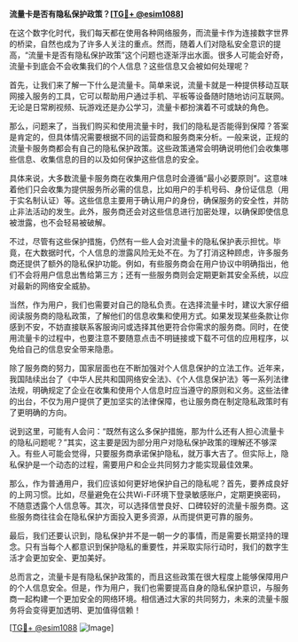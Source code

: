 **流量卡是否有隐私保护政策？[[TG💪+ @esim1088](https://t.me/s/esim1088)]**

在这个数字化时代，我们每天都在使用各种网络服务，而流量卡作为连接数字世界的桥梁，自然也成为了许多人关注的重点。然而，随着人们对隐私安全意识的提高，“流量卡是否有隐私保护政策”这个问题也逐渐浮出水面。很多人可能会好奇，流量卡到底会不会收集我们的个人信息？这些信息又会被如何处理呢？

首先，让我们来了解一下什么是流量卡。简单来说，流量卡就是一种提供移动互联网接入服务的工具，它可以帮助用户通过手机、平板等设备随时随地访问互联网。无论是日常刷视频、玩游戏还是办公学习，流量卡都扮演着不可或缺的角色。

那么，问题来了，当我们购买和使用流量卡时，我们的隐私是否能得到保障？答案是肯定的，但具体情况需要根据不同的运营商和服务商来分析。一般来说，正规的流量卡服务商都会有自己的隐私保护政策。这些政策通常会明确说明他们会收集哪些信息、收集信息的目的以及如何保护这些信息的安全。

具体来说，大多数流量卡服务商在收集用户信息时会遵循“最小必要原则”。这意味着他们只会收集为提供服务所必需的信息，比如用户的手机号码、身份证信息（用于实名制认证）等。这些信息主要用于确认用户的身份，确保服务的安全性，并防止非法活动的发生。此外，服务商还会对这些信息进行加密处理，以确保即使信息被泄露，也不会轻易被破解。

不过，尽管有这些保护措施，仍然有一些人会对流量卡的隐私保护表示担忧。毕竟，在大数据时代，个人信息的泄露风险无处不在。为了打消这种顾虑，许多服务商还提供了额外的隐私保护功能。例如，有些服务商会在用户协议中明确指出，他们不会将用户信息出售给第三方；还有一些服务商则会定期更新其安全系统，以应对最新的网络安全威胁。

当然，作为用户，我们也需要对自己的隐私负责。在选择流量卡时，建议大家仔细阅读服务商的隐私政策，了解他们的信息收集和使用方式。如果发现某些条款让你感到不安，不妨直接联系客服询问或选择其他更符合你需求的服务商。同时，在使用流量卡的过程中，也要注意不要随意点击不明链接或下载不可信的应用程序，以免给自己的信息安全带来隐患。

除了服务商的努力，国家层面也在不断加强对个人信息保护的立法工作。近年来，我国陆续出台了《中华人民共和国网络安全法》、《个人信息保护法》等一系列法律法规，明确规定了企业在收集和使用个人信息时应当遵守的原则和义务。这些法律的出台，不仅为用户提供了更加坚实的法律保障，也让服务商在制定隐私政策时有了更明确的方向。

说到这里，可能有人会问：“既然有这么多保护措施，那为什么还有人担心流量卡的隐私问题呢？”其实，这主要是因为部分用户对隐私保护政策的理解还不够深入。有些人可能会觉得，只要服务商承诺保护隐私，就万事大吉了。但实际上，隐私保护是一个动态的过程，需要用户和企业共同努力才能实现最佳效果。

那么，作为普通用户，我们应该如何更好地保护自己的隐私呢？首先，要养成良好的上网习惯。比如，尽量避免在公共Wi-Fi环境下登录敏感账户，定期更换密码，不随意透露个人信息等。其次，可以选择信誉良好、口碑较好的流量卡服务商。这些服务商往往会在隐私保护方面投入更多资源，从而提供更可靠的服务。

最后，我们还要认识到，隐私保护并不是一朝一夕的事情，而是需要长期坚持的理念。只有当每个人都意识到保护隐私的重要性，并采取实际行动时，我们的数字生活才会更加安全、更加美好。

总而言之，流量卡是有隐私保护政策的，而且这些政策在很大程度上能够保障用户的个人信息安全。但是，作为用户，我们也需要提高自身的隐私保护意识，与服务商一起构建一个更加安全的网络环境。相信通过大家的共同努力，未来的流量卡服务将会变得更加透明、更加值得信赖！

[[TG💪+ @esim1088](https://t.me/s/esim1088) ![Image](https://i.postimg.cc/4NQfJmqS/Snipaste-2025-05-13-00-14-12.png)]